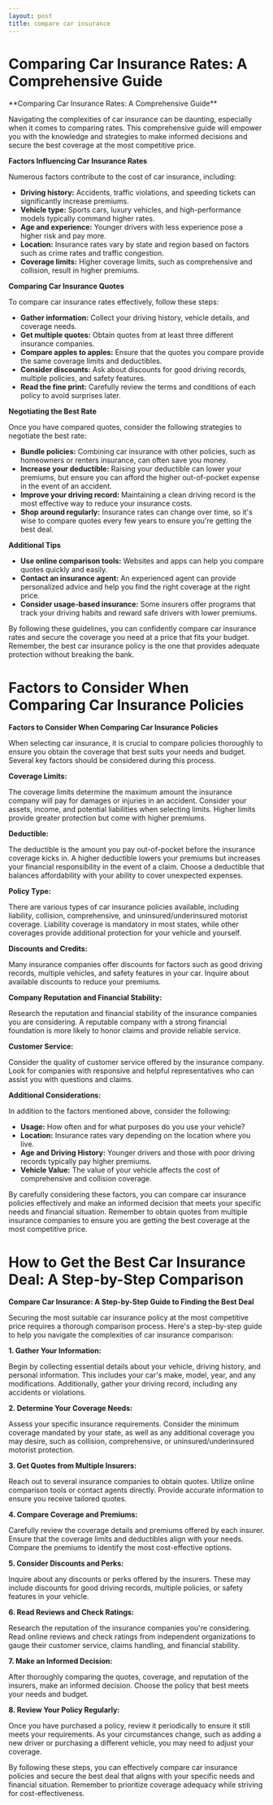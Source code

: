 ```yaml
---
layout: post
title: compare car insurance
---
```


<h1 id="comparing-car-insurance-rates-a-comprehensive-guide-aqGNoBDEbM">Comparing Car Insurance Rates: A Comprehensive Guide</h1>**Comparing Car Insurance Rates: A Comprehensive Guide**

Navigating the complexities of car insurance can be daunting, especially when it comes to comparing rates. This comprehensive guide will empower you with the knowledge and strategies to make informed decisions and secure the best coverage at the most competitive price.

**Factors Influencing Car Insurance Rates**

Numerous factors contribute to the cost of car insurance, including:

* **Driving history:** Accidents, traffic violations, and speeding tickets can significantly increase premiums.
* **Vehicle type:** Sports cars, luxury vehicles, and high-performance models typically command higher rates.
* **Age and experience:** Younger drivers with less experience pose a higher risk and pay more.
* **Location:** Insurance rates vary by state and region based on factors such as crime rates and traffic congestion.
* **Coverage limits:** Higher coverage limits, such as comprehensive and collision, result in higher premiums.

**Comparing Car Insurance Quotes**

To compare car insurance rates effectively, follow these steps:

* **Gather information:** Collect your driving history, vehicle details, and coverage needs.
* **Get multiple quotes:** Obtain quotes from at least three different insurance companies.
* **Compare apples to apples:** Ensure that the quotes you compare provide the same coverage limits and deductibles.
* **Consider discounts:** Ask about discounts for good driving records, multiple policies, and safety features.
* **Read the fine print:** Carefully review the terms and conditions of each policy to avoid surprises later.

**Negotiating the Best Rate**

Once you have compared quotes, consider the following strategies to negotiate the best rate:

* **Bundle policies:** Combining car insurance with other policies, such as homeowners or renters insurance, can often save you money.
* **Increase your deductible:** Raising your deductible can lower your premiums, but ensure you can afford the higher out-of-pocket expense in the event of an accident.
* **Improve your driving record:** Maintaining a clean driving record is the most effective way to reduce your insurance costs.
* **Shop around regularly:** Insurance rates can change over time, so it's wise to compare quotes every few years to ensure you're getting the best deal.

**Additional Tips**

* **Use online comparison tools:** Websites and apps can help you compare quotes quickly and easily.
* **Contact an insurance agent:** An experienced agent can provide personalized advice and help you find the right coverage at the right price.
* **Consider usage-based insurance:** Some insurers offer programs that track your driving habits and reward safe drivers with lower premiums.

By following these guidelines, you can confidently compare car insurance rates and secure the coverage you need at a price that fits your budget. Remember, the best car insurance policy is the one that provides adequate protection without breaking the bank.<h1 id="factors-to-consider-when-comparing-car-insurance-policies-aqGNoBDEbM">Factors to Consider When Comparing Car Insurance Policies</h1>**Factors to Consider When Comparing Car Insurance Policies**

When selecting car insurance, it is crucial to compare policies thoroughly to ensure you obtain the coverage that best suits your needs and budget. Several key factors should be considered during this process.

**Coverage Limits:**

The coverage limits determine the maximum amount the insurance company will pay for damages or injuries in an accident. Consider your assets, income, and potential liabilities when selecting limits. Higher limits provide greater protection but come with higher premiums.

**Deductible:**

The deductible is the amount you pay out-of-pocket before the insurance coverage kicks in. A higher deductible lowers your premiums but increases your financial responsibility in the event of a claim. Choose a deductible that balances affordability with your ability to cover unexpected expenses.

**Policy Type:**

There are various types of car insurance policies available, including liability, collision, comprehensive, and uninsured/underinsured motorist coverage. Liability coverage is mandatory in most states, while other coverages provide additional protection for your vehicle and yourself.

**Discounts and Credits:**

Many insurance companies offer discounts for factors such as good driving records, multiple vehicles, and safety features in your car. Inquire about available discounts to reduce your premiums.

**Company Reputation and Financial Stability:**

Research the reputation and financial stability of the insurance companies you are considering. A reputable company with a strong financial foundation is more likely to honor claims and provide reliable service.

**Customer Service:**

Consider the quality of customer service offered by the insurance company. Look for companies with responsive and helpful representatives who can assist you with questions and claims.

**Additional Considerations:**

In addition to the factors mentioned above, consider the following:

* **Usage:** How often and for what purposes do you use your vehicle?
* **Location:** Insurance rates vary depending on the location where you live.
* **Age and Driving History:** Younger drivers and those with poor driving records typically pay higher premiums.
* **Vehicle Value:** The value of your vehicle affects the cost of comprehensive and collision coverage.

By carefully considering these factors, you can compare car insurance policies effectively and make an informed decision that meets your specific needs and financial situation. Remember to obtain quotes from multiple insurance companies to ensure you are getting the best coverage at the most competitive price.<h1 id="how-to-get-the-best-car-insurance-deal-a-step-by-step-comparison-aqGNoBDEbM">How to Get the Best Car Insurance Deal: A Step-by-Step Comparison</h1>**Compare Car Insurance: A Step-by-Step Guide to Finding the Best Deal**

Securing the most suitable car insurance policy at the most competitive price requires a thorough comparison process. Here's a step-by-step guide to help you navigate the complexities of car insurance comparison:

**1. Gather Your Information:**

Begin by collecting essential details about your vehicle, driving history, and personal information. This includes your car's make, model, year, and any modifications. Additionally, gather your driving record, including any accidents or violations.

**2. Determine Your Coverage Needs:**

Assess your specific insurance requirements. Consider the minimum coverage mandated by your state, as well as any additional coverage you may desire, such as collision, comprehensive, or uninsured/underinsured motorist protection.

**3. Get Quotes from Multiple Insurers:**

Reach out to several insurance companies to obtain quotes. Utilize online comparison tools or contact agents directly. Provide accurate information to ensure you receive tailored quotes.

**4. Compare Coverage and Premiums:**

Carefully review the coverage details and premiums offered by each insurer. Ensure that the coverage limits and deductibles align with your needs. Compare the premiums to identify the most cost-effective options.

**5. Consider Discounts and Perks:**

Inquire about any discounts or perks offered by the insurers. These may include discounts for good driving records, multiple policies, or safety features in your vehicle.

**6. Read Reviews and Check Ratings:**

Research the reputation of the insurance companies you're considering. Read online reviews and check ratings from independent organizations to gauge their customer service, claims handling, and financial stability.

**7. Make an Informed Decision:**

After thoroughly comparing the quotes, coverage, and reputation of the insurers, make an informed decision. Choose the policy that best meets your needs and budget.

**8. Review Your Policy Regularly:**

Once you have purchased a policy, review it periodically to ensure it still meets your requirements. As your circumstances change, such as adding a new driver or purchasing a different vehicle, you may need to adjust your coverage.

By following these steps, you can effectively compare car insurance policies and secure the best deal that aligns with your specific needs and financial situation. Remember to prioritize coverage adequacy while striving for cost-effectiveness.

